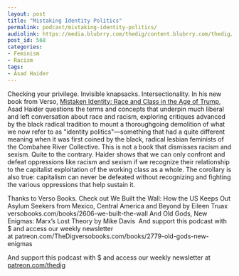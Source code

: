 ```yaml
---
layout: post
title: "Mistaking Identity Politics"
permalink: podcast/mistaking-identity-politics/
audiolink: https://media.blubrry.com/thedig/content.blubrry.com/thedig/The_Dig_-_EP_132_-_Haider.mp3
post_id: 568
categories: 
- Feminism
- Racism
tags: 
- Asad Haider
---
```


Checking your privilege. Invisible knapsacks. Intersectionality. In his new book from Verso, 
[Mistaken Identity: Race and Class in the Age of Trump](https://www.versobooks.com/books/2716-mistaken-identity), Asad Haider questions the terms and concepts that underpin much liberal and left conversation about race and racism, exploring critiques advanced by the black radical tradition to mount a thoroughgoing demolition of what we now refer to as "identity politics"—something that had a quite different meaning when it was first coined by the black, radical lesbian feminists of the Combahee River Collective. This is not a book that dismisses racism and sexism. Quite to the contrary. Haider shows that we can only confront and defeat oppressions like racism and sexism if we recognize their relationship to the capitalist exploitation of the working class as a whole. The corollary is also true: capitalism can never be defeated without recognizing and fighting the various oppressions that help sustain it.

Thanks to Verso Books. Check out We Built the Wall: How the US Keeps Out Asylum Seekers from Mexico, Central America and Beyond by Eileen Truax versobooks.com/books/2606-we-built-the-wall And Old Gods, New Enigmas: Marx’s Lost Theory by Mike Davis 
And support this podcast with $ and access our weekly newsletter at patreon.com/TheDigversobooks.com/books/2779-old-gods-new-enigmas



And support this podcast with $ and access our weekly newsletter at [patreon.com/thedig](patreon.com/thedig)



 